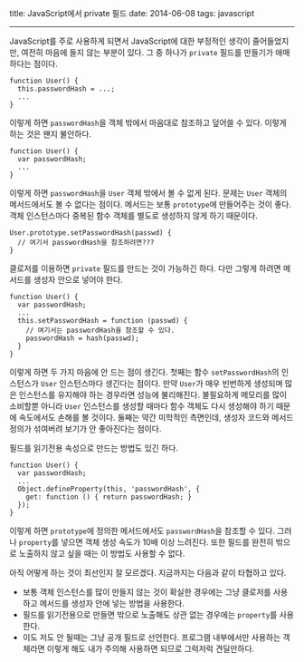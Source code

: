 title: JavaScript에서 private 필드
date: 2014-06-08
tags: javascript

---
JavaScript를 주로 사용하게 되면서 JavaScript에 대한 부정적인 생각이 줄어들었지만, 여전히 마음에 들지 않는 부분이 있다. 그 중 하나가 `private` 필드를 만들기가 애매하다는 점이다.
<!--more-->

```
function User() {
  this.passwordHash = ...;
  ...
}
```

이렇게 하면 `passwordHash`을 객체 밖에서 마음대로 참조하고 덮어쓸 수 있다. 이렇게 하는 것은 왠지 불안하다.

```
function User() {
  var passwordHash;
  ...
}
```

이렇게 하면 `passwordHash`을 `User` 객체 밖에서 볼 수 없게 된다. 문제는 `User` 객체의 메서드에서도 볼 수 없다는 점이다. 메서드는 보통 `prototype`에 만들어주는 것이 좋다. 객체 인스턴스마다 중복된 함수 객체를 별도로 생성하지 않게 하기 때문이다.

```
User.prototype.setPasswordHash(passwd) {
  // 여기서 passwordHash을 참조하려면???
}
```

클로저를 이용하면 `private` 필드를 만드는 것이 가능하긴 하다. 다만 그렇게 하려면 메서드를 생성자 안으로 넣어야 한다.

```
function User() {
  var passwordHash;
  ...
  this.setPasswordHash = function (passwd) {
    // 여기서는 passwordHash을 참조할 수 있다.
    passwordHash = hash(passwd);
  }
}
```

이렇게 하면 두 가지 마음에 안 드는 점이 생긴다. 첫째는 함수 `setPasswordHash`의 인스턴스가 `User` 인스턴스마다 생긴다는 점이다. 만약 `User`가 매우 빈번하게 생성되며 많은 인스턴스를 유지해야 하는 경우라면 성능에 불리해진다. 불필요하게 메모리를 많이 소비할뿐 아니라 `User` 인스턴스를 생성할 때마다 함수 객체도 다시 생성해야 하기 때문에 속도에서도 손해를 볼 것이다. 둘째는 약간 미학적인 측면인데, 생성자 코드와 메서드 정의가 섞여버려 보기가 안 좋아진다는 점이다.

필드를 읽기전용 속성으로 만드는 방법도 있긴 하다.

```
function User() {
  var passwordHash;
  ...
  Object.defineProperty(this, 'passwordHash', {
    get: function () { return passwordHash; }
  });
}
```

이렇게 하면 `prototype`에 정의한 메서드에서도 `passwordHash`을 참조할 수 있다. 그러나 `property`를 넣으면 객체 생성 속도가 10배 이상 느려진다. 또한 필드를 완전히 밖으로 노출하지 않고 싶을 때는 이 방법도 사용할 수 없다.

아직 어떻게 하는 것이 최선인지 잘 모르겠다. 지금까지는 다음과 같이 타협하고 있다.

* 보통 객체 인스턴스를 많이 만들지 않는 것이 확실한 경우에는 그냥 클로저를 사용하고 메서드를 생성자 안에 넣는 방법을 사용한다.
* 필드를 읽기전용으로 만들면 밖으로 노출해도 상관 없는 경우에는 `property`를 사용한다.
* 이도 저도 안 될때는 그냥 공개 필드로 선언한다. 프로그램 내부에서만 사용하는 객체라면 이렇게 해도 내가 주의해 사용하면 되므로 그럭저럭 견딜만하다.
